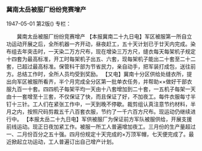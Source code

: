 ### 冀南太岳被服厂纷纷竞赛增产

1947-05-01
第2版()
专栏：

　　冀南太岳被服厂纷纷竞赛增产
    【本报冀南二十九日电】军区被服第一所自立功运动开展之后，全所机器一齐开动，昼夜赶工，五十天计划已于廿天内完成。染布组去年突击时，一天染二万方尺布，现在增染三万方尺，缝衣每天每架机子规定十四套为最高标准，开工时每架机子出五、六套，现每架机子能出二十套至二十二套，已超过最高标准。保管科干部为节省民力，亲自动手，把军装打成包，送往前方。总结工作时，全所人员均受到奖励。
    【又电】冀南十分区供给处缝衣所，提出向军区被服所看齐，半个月完成全分区第一批单衣任务，并帮助××做好干部衣服九百一十套。四四机子每架平均一天由十八套增加到二十套，一五机子每架一天由十一套增至十三套，不仅保证了快，而且保证了好，不加夜工。每件衣服每寸半钉十三针。工人们在紧张工作中，一天到晚不停歇。裁剪组认真注意节约材料，半月之内，按照尺码剪裁五千八百套衣服，节约了一千六百方尺布。现运动仍继续进行中。
    【本报太岳二十九日电】军供被服厂为保证前方军队被服供给，开展支援前线运动。现正日夜加紧工作。被服一所工人普遍增加夜工。三月份的生产量超过一、二月份百分之五十强。四月份规定十天完成的×万顶军帽，七天便完成了。最近掀起立功运动，工人普遍订出自己增产计划。
